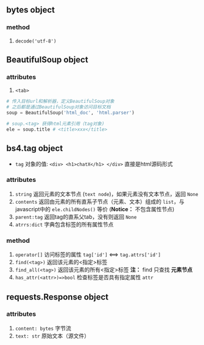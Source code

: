 ## bytes object
### method
1. `decode('utf-8')`

## BeautifulSoup object
### attributes
1. `<tab>`
``` python
# 传入目标url和解析器，定义BeautifulSoup对象
# 之后都是通过BeautifulSoup对象访问目标文档
soup = BeautifulSoup('html_doc', 'html.parser')

# soup.<tag> 获得html元素引用（tag对象)
ele = soup.title # <title>xxx</title>
```

## bs4.tag object
- `tag` 对象的值: `<div> <h1>chatX</h1> </div>` 直接是html源码形式
### attributes
1. `string` 返回元素的文本节点 (`text node`)，如果元素没有文本节点，返回 `None`
2. `contents` 返回由元素的所有直系子节点（元素、文本）组成的 `list`，与javascript中的 `ele.childNodes()` 等价 (**Notice：** 不包含属性节点)
3. `parent:tag` 返回tag的直系父tab，没有则返回 `None` 
4. `atrrs:dict` 字典包含标签的所有属性节点

### method
1. `operator[]` 访问标签的属性 `tag['id']` <==> `tag.attrs['id']`
2. `find(<tag>)` 返回该元素的<指定>标签
3. `find_all(<tag>)` 返回该元素的所有<指定>标签 **注：** find 只查找 **元素节点**
4. `has_attr(<attr>)=>bool` 检查标签是否具有指定属性 `attr`

## requests.Response object
### attributes
1. `content: bytes` 字节流
2. `text: str` 原始文本（源文件）
